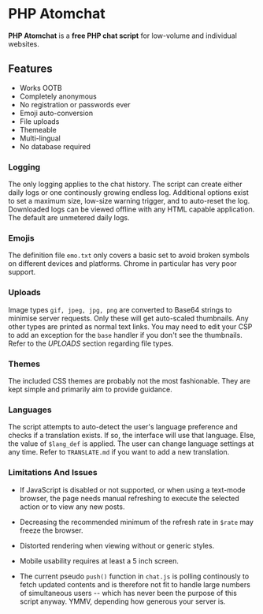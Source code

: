 # PHP Atomchat

**PHP Atomchat** is a **free PHP chat script** for low-volume and individual websites.

## Features
- Works OOTB
- Completely anonymous
- No registration or passwords ever
- Emoji auto-conversion
- File uploads
- Themeable
- Multi-lingual
- No database required

### Logging

The only logging applies to the chat history. The script can create either daily logs or one continously growing endless log. Additional options exist to set a maximum size, low-size warning trigger, and to auto-reset the log. Downloaded logs can be viewed offline with any HTML capable application. The default are unmetered daily logs.

### Emojis

The definition file `emo.txt` only covers a basic set to avoid broken symbols on different devices and platforms. Chrome in particular has very poor support.

### Uploads

Image types `gif, jpeg, jpg, png` are converted to Base64 strings to minimise server requests. Only these will get auto-scaled thumbnails. Any other types are printed as normal text links. You may need to edit your CSP to add an exception for the `base` handler if you don't see the thumbnails. Refer to the *UPLOADS* section regarding file types.

### Themes

The included CSS themes are probably not the most fashionable. They are kept simple and primarily aim to provide guidance.

### Languages

The script attempts to auto-detect the user's language preference and checks if a translation exists. If so, the interface will use that language. Else, the value of `$lang_def` is applied. The user can change language settings at any time. Refer to `TRANSLATE.md` if you want to add a new translation.

### Limitations And Issues

- If JavaScript is disabled or not supported, or when using a text-mode browser, the page needs manual refreshing to execute the selected action or to view any new posts. 

- Decreasing the recommended minimum of the refresh rate in `$rate` may freeze the browser.

- Distorted rendering when viewing without or generic styles.

- Mobile usability requires at least a 5 inch screen.

- The current pseudo `push()` function in `chat.js` is polling continously to fetch updated contents and is therefore not fit to handle large numbers of simultaneous users -- which has never been the purpose of this script anyway. YMMV, depending how generous your server is.
